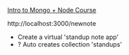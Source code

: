 [Intro to Mongo + Node Course](http://www.pluralsight.com/courses/mongoose-for-nodejs-mongodb)

http://localhost:3000/newnote

- Create a virtual 'standup note app'
- ? Auto creates collection 'standups'

